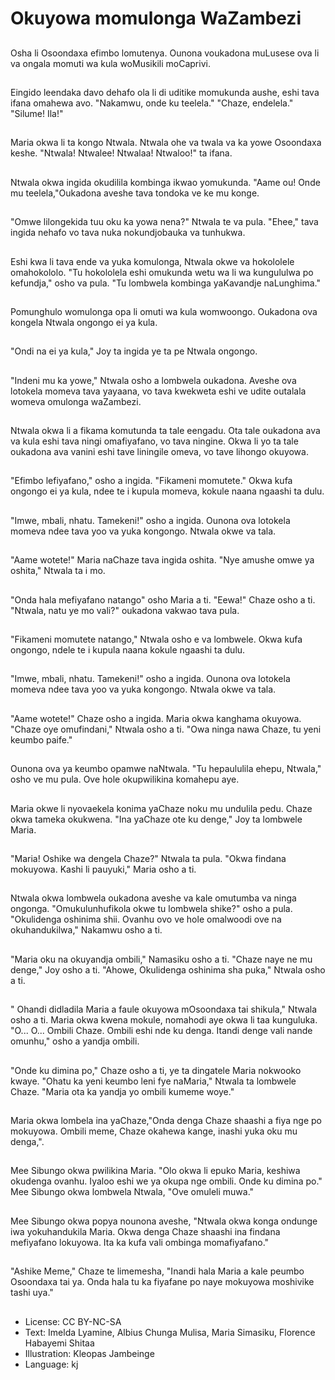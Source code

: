 # Okuyowa momulonga WaZambezi

##
Osha li Osoondaxa efimbo lomutenya. Ounona voukadona muLusese ova li va ongala momuti wa kula woMusikili moCaprivi.

##
Eingido leendaka davo dehafo ola li di uditike momukunda aushe, eshi tava ifana omahewa avo. "Nakamwu, onde ku teelela." "Chaze, endelela." "Silume! Ila!"

##
Maria okwa li ta kongo Ntwala. Ntwala ohe va twala va ka yowe Osoondaxa keshe. "Ntwala! Ntwalee! Ntwalaa! Ntwaloo!" ta ifana.

##
Ntwala okwa ingida okudilila kombinga ikwao yomukunda. "Aame ou! Onde mu teelela,"Oukadona aveshe tava tondoka ve ke mu konge.

##
"Omwe lilongekida tuu oku ka yowa nena?" Ntwala te va pula. "Ehee," tava ingida nehafo vo tava nuka nokundjobauka va tunhukwa.

##
Eshi kwa li tava ende va yuka komulonga, Ntwala okwe va hokololele omahokololo. "Tu hokololela eshi omukunda wetu wa li wa kungululwa po kefundja," osho va pula. "Tu lombwela kombinga yaKavandje naLunghima."

##
Pomunghulo womulonga opa li omuti wa kula womwoongo. Oukadona ova kongela Ntwala ongongo ei ya kula.

##
"Ondi na ei ya kula," Joy ta ingida ye ta pe Ntwala ongongo.

##
"Indeni mu ka yowe," Ntwala osho a lombwela oukadona. Aveshe ova lotokela momeva tava yayaana, vo tava kwekweta eshi ve udite outalala womeva omulonga waZambezi.

##
Ntwala okwa li a fikama komutunda ta tale eengadu. Ota tale oukadona ava va kula eshi tava ningi omafiyafano, vo tava ningine. Okwa li yo ta tale oukadona ava vanini eshi tave liningile omeva, vo tave lihongo okuyowa.

##
"Efimbo lefiyafano," osho a ingida. "Fikameni momutete." Okwa kufa ongongo ei ya kula, ndee te i kupula momeva, kokule naana ngaashi ta dulu.

##
"Imwe, mbali, nhatu. Tamekeni!" osho a ingida. Ounona ova lotokela momeva ndee tava yoo va yuka kongongo. Ntwala okwe va tala.

##
"Aame wotete!" Maria naChaze tava ingida oshita. "Nye amushe omwe ya oshita," Ntwala ta i mo.

##
"Onda hala mefiyafano natango" osho Maria a ti. "Eewa!" Chaze osho a ti. "Ntwala, natu ye mo vali?" oukadona vakwao tava pula.

##
"Fikameni momutete natango," Ntwala osho e va lombwele. Okwa kufa ongongo, ndele te i kupula naana kokule ngaashi ta dulu.

##
"Imwe, mbali, nhatu. Tamekeni!" osho a ingida. Ounona ova lotokela momeva ndee tava yoo va yuka kongongo. Ntwala okwe va tala.

##
"Aame wotete!" Chaze osho a ingida. Maria okwa kanghama okuyowa. "Chaze oye omufindani," Ntwala osho a ti. "Owa ninga nawa Chaze, tu yeni keumbo paife."

##
Ounona ova ya keumbo opamwe naNtwala. "Tu hepaululila ehepu, Ntwala," osho ve mu pula. Ove hole okupwilikina komahepu aye.

##
Maria okwe li nyovaekela konima yaChaze noku mu undulila pedu. Chaze okwa tameka okukwena. "Ina yaChaze ote ku denge," Joy ta lombwele Maria.

##
"Maria! Oshike wa dengela Chaze?" Ntwala ta pula. "Okwa findana mokuyowa. Kashi li pauyuki," Maria osho a ti.

##
Ntwala okwa lombwela oukadona aveshe va kale omutumba va ninga ongonga. "Omukulunhufikola okwe tu lombwela shike?" osho a pula. "Okulidenga oshinima shii. Ovanhu ovo ve hole omalwoodi ove na okuhandukilwa," Nakamwu osho a ti.

##
"Maria oku na okuyandja ombili," Namasiku osho a ti. "Chaze naye ne mu denge," Joy osho a ti. "Ahowe, Okulidenga oshinima sha puka," Ntwala osho a ti.

##
" Ohandi didladila Maria a faule okuyowa mOsoondaxa tai shikula," Ntwala osho a ti. Maria okwa kwena mokule, nomahodi aye okwa li taa kunguluka. "O... O... Ombili Chaze. Ombili eshi nde ku denga. Itandi denge vali nande omunhu," osho a yandja ombili.

##
"Onde ku dimina po," Chaze osho a ti, ye ta dingatele Maria nokwooko kwaye. "Ohatu ka yeni keumbo leni fye naMaria," Ntwala ta lombwele Chaze. "Maria ota ka yandja yo ombili kumeme woye."

##
Maria okwa lombela ina yaChaze,"Onda denga Chaze shaashi a fiya nge po mokuyowa. Ombili meme, Chaze okahewa kange, inashi yuka oku mu denga,".

##
Mee Sibungo okwa pwilikina Maria. "Olo okwa li epuko Maria, keshiwa okudenga ovanhu. Iyaloo eshi we ya okupa nge ombili. Onde ku dimina po." Mee Sibungo okwa lombwela Ntwala, "Ove omuleli muwa."

##
Mee Sibungo okwa popya nounona aveshe, "Ntwala okwa konga ondunge iwa yokuhandukila Maria. Okwa denga Chaze shaashi ina findana mefiyafano lokuyowa. Ita ka kufa vali ombinga momafiyafano."

##
"Ashike Meme," Chaze te limemesha, "Inandi hala Maria a kale peumbo Osoondaxa tai ya. Onda hala tu ka fiyafane po naye mokuyowa moshivike tashi uya."

##
* License: CC BY-NC-SA
* Text: Imelda Lyamine, Albius Chunga Mulisa, Maria Simasiku, Florence Habayemi Shitaa
* Illustration: Kleopas Jambeinge
* Language: kj
